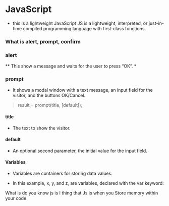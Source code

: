 # JavaScript

* this is a lightweight  JavaScript JS is a lightweight, interpreted, or just-in-time compiled programming
language with first-class functions.

### What is alert, prompt, confirm

### alert

 **  This show a message and waits for the user to press “OK”.
 * 

### prompt

* It shows a modal window with a text message, 
an input field for the visitor, and the buttons OK/Cancel.

 > result = prompt(title, [default]);

#### title

* The text to show the visitor.

#### default

* An optional second parameter, 
the initial value for the input field.

#### Variables

* Variables are containers for storing data values.
- In this example, x, y, and z, are variables, declared with the var keyword:

What is do you know js is I thing that Js is when you Store memory
 within your code
